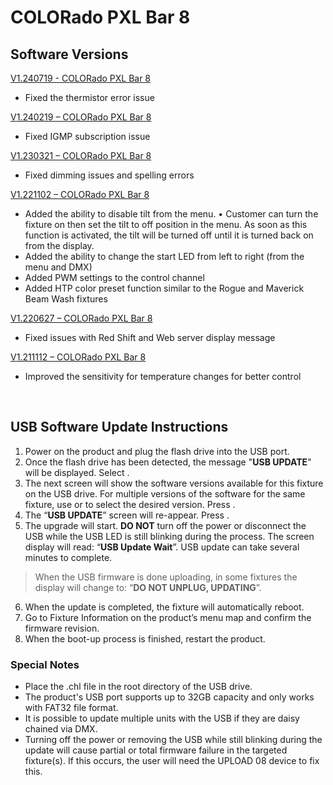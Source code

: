 # COLORado PXL Bar 8

## Software Versions

[V1.240719 - COLORado PXL Bar 8](https://github.com/Chauvet-Pro/COLORADOPXLBAR8/blob/a0feeceb9c92af3a0c12a8a8d2899c4e421d344f/FIRMWARE/V1.240719.zip)
- Fixed the thermistor error issue

[V1.240219 – COLORado PXL Bar 8](https://github.com/Chauvet-Pro/COLORADOPXLBAR8/blob/df907d5822307a832c1fc9611a6ab5c992eccc2a/FIRMWARE/V1.240219.zip)
-	Fixed IGMP subscription issue

[V1.230321 – COLORado PXL Bar 8](https://github.com/Chauvet-Pro/COLORADOPXLBAR8/blob/df907d5822307a832c1fc9611a6ab5c992eccc2a/FIRMWARE/V1.230321.zip)
-	Fixed dimming issues and spelling errors

[V1.221102 – COLORado PXL Bar 8](https://github.com/Chauvet-Pro/COLORADOPXLBAR8/blob/df907d5822307a832c1fc9611a6ab5c992eccc2a/FIRMWARE/V1.221102.zip)
-	Added the ability to disable tilt from the menu.
•	Customer can turn the fixture on then set the tilt to off position in the menu. As soon as this function is activated, the tilt will be turned off until it is turned back on from the display.
-	Added the ability to change the start LED from left to right (from the menu and DMX)
-	Added PWM settings to the control channel
-	Added HTP color preset function similar to the Rogue and Maverick Beam Wash fixtures

[V1.220627 – COLORado PXL Bar 8](https://github.com/Chauvet-Pro/COLORADOPXLBAR8/blob/df907d5822307a832c1fc9611a6ab5c992eccc2a/FIRMWARE/V1.220627.zip)
-	Fixed issues with Red Shift and Web server display message

[V1.211112 – COLORado PXL Bar 8](https://github.com/Chauvet-Pro/COLORADOPXLBAR8/blob/df907d5822307a832c1fc9611a6ab5c992eccc2a/FIRMWARE/V1.211112.zip)
-	Improved the sensitivity for temperature changes for better control

&nbsp;

## USB Software Update Instructions
1. Power on the product and plug the flash drive into the USB port.
2.	Once the flash drive has been detected, the message "**USB UPDATE**" will be displayed. Select **<YES>**.  
3.	The next screen will show the software versions available for this fixture on the USB drive.  For multiple versions of the software for the same fixture, use **<UP>** or **<DOWN>** to select the desired version.  Press **<ENTER>**.
4.	The “**USB UPDATE**” screen will re-appear.  Press **<YES>**.
5.	The upgrade will start. **DO NOT** turn off the power or disconnect the USB while the USB LED is still blinking during the process. The screen display will read: “**USB Update Wait**”. USB update can take several minutes to complete.
   >When the USB firmware is done uploading, in some fixtures the display will change to: “**DO NOT UNPLUG, UPDATING**”.
6.	When the update is completed, the fixture will automatically reboot.
7.	Go to Fixture Information on the product’s menu map and confirm the firmware revision.
8.	When the boot-up process is finished, restart the product.

### Special Notes
* Place the .chl file in the root directory of the USB drive.
* The product's USB port supports up to 32GB capacity and only works with FAT32 file format.
* It is possible to update multiple units with the USB if they are daisy chained via DMX.
* Turning off the power or removing the USB while still blinking during the update will cause partial or total firmware failure in the targeted fixture(s). If this occurs, the user will need the UPLOAD 08 device to fix this.
